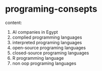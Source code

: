 # programing-consepts
content:
1. AI companies in Egypt
2. complied programming languages
3. interpreted programing languages
4. open-source programing languages
5. closed-source programing languages
6. R programming language
7. non oop programing languages 
